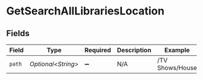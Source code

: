 # GetSearchAllLibrariesLocation


## Fields

| Field               | Type                | Required            | Description         | Example             |
| ------------------- | ------------------- | ------------------- | ------------------- | ------------------- |
| `path`              | *Optional\<String>* | :heavy_minus_sign:  | N/A                 | /TV Shows/House     |